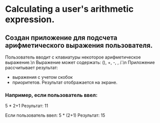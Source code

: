 # Calculating a user's arithmetic expression.

## Создан приложение для подсчета арифметического выражения пользователя.

Пользователь вводит с клавиатуры некоторое арифметическое выражение.\n
Выражение может содержать: (), +, -, , /.\n
Приложение рассчитывает результат:
 - выражения с учетом скобок
 - приоритетов.
Результат отображается на экране.

### Например, если пользователь ввел:
5 * 2+1
Результат: 11

Если пользователь ввел:
5 * (2+1)
Результат: 15
